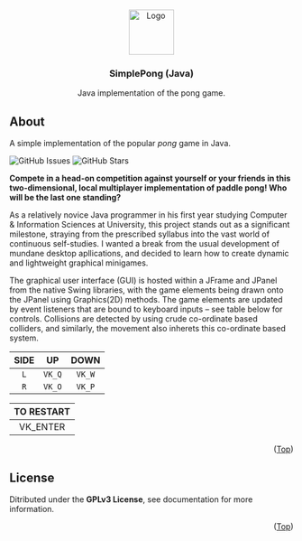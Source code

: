 
<a name="start"></a>

<!-- HEADER -->

<br />
<div align="center">
  <a href="https://github.com/mpiet-za/TileTower">
    <img src="https://avatars.githubusercontent.com/u/63480247?v=4" alt="Logo" width="80" height="80">
  </a>

<h3 align="center">SimplePong (Java)</h3>

  <p align="center">
    Java implementation of the pong game.
  </p>
</div>

<!-- INFORMATION -->

## About

A simple implementation of the popular *pong* game in Java.

![GitHub Issues](https://img.shields.io/github/issues/mpiet-za/SimplePong?style=flat-square&label=Issues&labelColor=%23161b22&color=%234169E1)
![GitHub Stars](https://img.shields.io/github/stars/mpiet-za/SimplePong?style=flat-square&label=Stars&labelColor=%23161b22&color=%234169E1)


**Compete in a head-on competition against yourself or your friends in this two-dimensional, local multiplayer implementation of paddle pong! Who will be the last one standing?**

As a relatively novice Java programmer in his first year studying Computer & Information Sciences at University, this project stands out as a significant milestone, straying from the prescribed syllabus into the vast world of continuous self-studies. I wanted a break from the usual development of mundane desktop apllications, and decided to learn how to create dynamic and lightweight graphical minigames.

The graphical user interface (GUI) is hosted within a JFrame and JPanel from the native Swing libraries, with the game elements being drawn onto the JPanel using Graphics(2D) methods. The game elements are updated by event listeners that are bound to keyboard inputs – see table below for controls. Collisions are detected by using crude co-ordinate based colliders, and similarly, the movement also inherets this co-ordinate based system.

| SIDE | UP     | DOWN   |
| :--: | :----: | :----: |
| `L`  | `VK_Q` | `VK_W` |
| `R`  | `VK_O` | `VK_P` |

| TO RESTART |
| :--------: |
| VK_ENTER   |

<p align="right">(<a href="#start">Top</a>)</p>

<!-- LICENSE -->

## License

Ditributed under the **GPLv3 License**, see documentation for more information.

<p align="right">(<a href="#start">Top</a>)</p>
